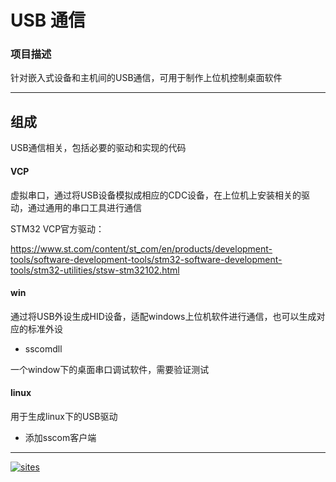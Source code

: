 ﻿# USB 通信

### 项目描述

针对嵌入式设备和主机间的USB通信，可用于制作上位机控制桌面软件

---

## 组成

USB通信相关，包括必要的驱动和实现的代码

####  VCP

虚拟串口，通过将USB设备模拟成相应的CDC设备，在上位机上安装相关的驱动，通过通用的串口工具进行通信


STM32 VCP官方驱动：

https://www.st.com/content/st_com/en/products/development-tools/software-development-tools/stm32-software-development-tools/stm32-utilities/stsw-stm32102.html

####  win

通过将USB外设生成HID设备，适配windows上位机软件进行通信，也可以生成对应的标准外设

- sscomdll 

一个window下的桌面串口调试软件，需要验证测试

####  linux

用于生成linux下的USB驱动

- 添加sscom客户端



---

[![sites](qitas/qitas.jpg)](http://www.qitas.cn)
